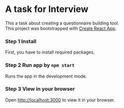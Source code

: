 # A task for Interview

This a task about creating a questionnaire building tool.\
This project was bootstrapped with [Create React App](https://github.com/facebook/create-react-app).

### Step 1 Install

First, you have to install required packages.

### Step 2 Run app by `npm start`

Runs the app in the development mode.

### Step 3 View in your browser

Open [http://localhost:3000](http://localhost:3000) to view it in your browser.

